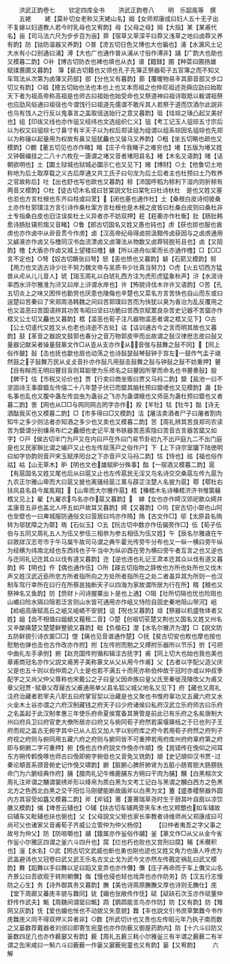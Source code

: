 <!-- { "loadSidebar": true } -->






　　洪武正韵卷七
　　钦定四库全书
　　洪武正韵卷八
　　明　乐韶鳯等　撰
　　五姥
　　姥【莫补切女老称又天姥山名】姆【女师郑康成曰妇人五十无子出不复嫁以妇道教人若今时乳母也又宥韵】母【父母之母】拇【大指】某【某甫代名】亩【司马法六尺为步步百为亩】莽【宿草又草深平曰莽又浅草之地曰卤莽又养有韵】防【钴防温器又养韵】○普【滂五切日色又博也大也徧也】浦【水濵风土记大水有小口别通曰浦】溥【大也广也通作普从浦从寸俗作溥非】誧【广韵大也助也又模暮二韵】○补【博古切防衣也裨也填也从衣】谱【籍録】圃【种菜曰圃扬雄　赋揉蕙圃又暮韵】　簿【裴古切籍也又领也孔子先簿正祭器荀子五官簿之而不知又车驾法从次第为卤簿又药部】部【分也又有暮韵】蔀【覆暧物易丰其蔀音部又步口切又有韵】○祖【摠五切始也法也本也上也又本而祖之也仲尼祖述尧舜应劭曰始取天下者为祖高帝称高祖是也师古曰祖始也始受命也又祭道神曰祖诗取羝以軷谓祖祭也应劭风俗通曰祖徂也今谓饯行曰祖道先儒谓不敢斥其人若祭于道而饮酒尔此説非也乌有饯人之行反以鬼事言之盖取徂送始行之意又暮韵】珇【珪琮之瑑凸起又美好也】组【印绂又线也亦作驵又经纬也文选组织仁义】驵【考工记玉人驵琮五寸宗后以为权又曰驵琮七寸鼻寸有半天子以为权后郑读驵为组谓以组系琮因名驵琮也先郑以为称锤以起量用为权故有鼻又驵犹麤也又骏马又养韵】○粗【坐五切略也疏也又模韵】○覩【董五切见也亦作睹】睹【庄子今我睹子之难穷也】堵【五版为堵又姓又钟磬编挂之二八十六枚在一簴谓之堵又音者堵阳县名】楮【木名又语韵】暏【诘朝欲明也】土【圜土狱城也狱城必圜示仁也又见下】赌【博财】○土【他鲁切土地称地为后土取厚载之义古后厚通又共工氏子曰句龙为后土后者主也杜预曰土乃牧养之官故称后】吐【出也舒也写也欧也又暮韵】稌【沛国呼稻为稌利下湿内则折稌有两音又模韵】○杜【徒古切木名或曰甘棠説文牡曰棠牝曰杜诗杕杜　是也又姓又塞也涖也方言杜根也东齐曰柱或曰茇】【闭也塞也通作杜】土【桑根白皮诗彻彼桑土亦作杜郭璞注方言引诗作桑杜案方言杜根也是木根之皮皆曰杜桑白皮则曰桑杜非土专指桑白皮也旧注误矣杜土义异者亦不妨双押】荰【荰蘅亦作杜衡】肚【肠肚韩愈诗肠肚镇煎煼又音睹】○鲁【郎古切国名又姓又愚也钝也】虏【获也掠也服也酋虏也亦作卤中从毌音贯今作虏】卤【汉高帝纪毋得卤掠汲黯传卤获因与之卤虏通用又鹾液亦作卤又与橹同汉书血流漂卤又卤簿法从物数又卤莽轻脱茍且也】卤【又陌韵】橹【大盾亦作卤又城上望楼曰橹】艣【所以进舟似桨而长亦通作橹】□【□□言不定也】○弩【奴古切蹶张曰弩】怒【恚也愤也又暮韵】砮【石箭又模韵】努【用力也文选古诗少壮不努力魏文帝与吴质书少壮真当努力】○虎【火五切西方猛兽从虍从儿儿音人】琥【瑞玉周礼以白琥礼西方注为虎形虎猛象秋声】浒【水涯诗率西水浒尔雅淮为浒又曰岸上浒谓水岸也】许【怖貌诗伐木许许又语韵】○苦【孔五切炎上之味又困悴也勤劳也厌患也陵侮也辛楚也又菜名方言苦快也自山而东或曰逞楚曰苦秦曰了宋郑周洛韩魏之间曰苦郭璞曰苦而为快犹以臭为香治为乱反覆用之也又滥恶曰苦国语辨其功苦韦昭曰坚曰功脆曰苦西京赋鬻良杂苦史记器不苦窳亦作楛又公土切又麤也又暮韵】楛【滥恶也荀子注凡器物滥恶者谓之楛又见下】○古【公土切逺代又姓又乆也老也诗逝不古处】诂【诂训通古今之言而明其故也又暮韵】鼓【革音之器説文鼓郭也春分之音万物郭皮甲而出故谓之鼔汉律厯志皮曰鼔又量器记献采者操量鼓篆文作□从壴从支亦作从音弢与鼓舞之鼔不同】【同上俗作皷】鼔【击也抚也歙也扇也动荡之也诗鼔瑟鼔琴鼔钟于宫左一鼓作气孟子塡然鼓之子鼔舞万民从攴攴音扑亦作鼔凡用鼔击鼔舞之鼔与钟鼔之鼔不妨重押】瞽【目有眹而无明曰瞽目盲则耳聪使为乐师名之曰瞽因所掌而命名也书瞽奏鼔】股【髀干】估【市税又论价也】贾【行卖曰商坐贩曰贾又马祃二韵】盬【盐池一曰不坚固诗王事靡盬左传僖二十八年楚子伏已而盬其脑杜预曰盬啑也又见模韵】蛊【卦名事也乱也又腹中蛊左传皿虫为蛊谷之飞亦为蛊谓蛾也又师巫为蛊杜预曰盬也又者暮二韵】罟【网也从□□与网同网古罔字亦作】羖【羊牡】牯【牡牛】酤【诗无酒酤我买也又模暮二韵】□【市多得曰□又模韵】沽【屠沽卖酒者尸子曰屠者割肉知牛之多少则沽者亦知酒之多少也又卖也又模暮二韵】苦【周礼辨其苦良郑司农读苦为盬谓分别缣帛布纻之麤细也史记平准书铁器苦恶索隐曰苦音古言器苦窳又如字】○戸【侯古切半门为戸又在内曰戸在外曰门易节卦初九不出戸庭九二不出门庭是也又民家聨比谓之编戸又止也左传屈荡戸之俗作户】下【上下诗宗室牖下陆徳明曰如字协韵则音戸宋玉赋序阳台之下亦音戸又马祃二韵】怙【恃也】祜【福也俗作祜】岵【山无草木】昈【明也文也雄赋昈分殊事】酤【一宿酒又模暮二韵】扈【有扈国名又姓又尾也后从曰扈又止也左传扈民无淫又鸟名诗交交桑扈左传九扈为九农正尔雅山卑而大曰扈又披也离骚经扈江蓠与薜芷注楚人名披为扈】鄠【鄠杜右扶风县名县今属鳯翔】【山卑而大尔雅作扈】楛【榛楛木名诗榛楛济济书惟箘簵楛又见上】雇【九雇农鸟名亦作扈又暮韵】　嫭【女也亦作嫮汉郊祀歌众嫮并孟康音五非也盖北人呼五如戸故耳又暮韵】嫮【又暮韵】○坞【安古切小鄣也山阿也垒壁也一曰庳城服防通俗文曰营居曰坞亦作隖】隖【古文作□】邬【太原县名隖转为邬犹障之为鄣】瑦【石似玉】○五【阮古切中数亦作伍偏旁作□】伍【荀子伍伯与五同又周礼五人为伍又参伍三相叅为参五相伍为伍又姓】午【辰名尔雅歳在午曰敦牂汉志咢市于午马属午故司马谓之典午霍光传旁午分布也又一纵一横曰旁午纵为经横为纬南北经也东西纬也子午当中为纵卯酉在旁为横曰旁午者互言之也又逆也与迕同礼记迕其众以伐有道又暮韵】迕【逆也违也礼记王肃本迕其众以伐有道又暮韵】旿【明也】仵【偶也通作伍】○所【疎五切指物之辞攸也方所也处所也又伐木声又姓汉武近臣所忠方所者指所向之方处所者指所在之处二者虽异其为所则一也汉制车驾行幸所在曰行在所蔡邕独断天子以四海为家故谓所居为行在所】糈【粮也又祭神名又鱼韵】防【赍财卜问诗握粟出卜是也上通】○阻【壮所切隔也忧也险阻也山巇曰险水隔曰阻若泛言则山水皆可通用亦作岨又恃险自固史秦地阻山带河】岨【崄岨高唐赋高丘之岨又岨峿不安貌】诅【呪也又暮韵】俎【祭器以机盛牲体者又姓】龃【齿不相值曰龃龉又蒩租二音】○楚【创祖切苌楚又荆也又国名又姓又州名又辛酸痛楚又楚楚鲜整貌又暮韵】础【负楹石】濋【水名尔雅济为濋】□【説文防五防鲜貌引诗衣裳□□】憷【痛也见音谱通作楚】○抚【斐古切安也敉也摩也按也慰勉也弹也击也古作改亦作拊】拊【左传拊而勉之又搏拊乐器所以节乐】弣【弓把中曲礼左手承弣】捬【赵充国传拊循和辑注古抚字】甫【同上切大也始也我也美也章甫商冠名亦作父説文甫男子美称篆文从父从用今作甫】父【古者以字配父造父庆父是也五十则以伯仲周之八士是也若不满五十而死亦称伯仲故于冠时亦或以仲叔季配字之又尚父仲父尊称也宋戴公之子曰皇父因命族曰皇父氏至秦徙茂陵改父为甫又章父冠贾赋章父荐屦古父甫通用单父县名狐父城父地名又见下】府【藏也又周礼注府治藏者若宰夫八职五曰府掌官契以治藏是也又聚也书惟府辜功又五藏六府又水火金木土谷亦谓之六府汉制藏钱之府天子曰少府诸侯曰私府汉武立乐府师古曰乐府之名盖起于此汉制孝惠三年使乐府命夏侯寛备其箫管是前此已有乐府之名矣唐制大州曰府兵卫曰府官吏大僚所居亦曰府又与俯同荀子府然若渠堰檃栝之于已也列子王府而视之盖古无俯字其中已从人后又加人字以别府库之府今若用荀子府然之府列子府视之府则与俯同用五藏六府之府则与腑同皆不可重押若用府库州府府辜府第之府即与俯腑二字可重押】俯【俛也古作府説文作俛亦作頫】俛【晁错传在俛仰之间耳东方朔传鹤俛啄也师古曰俛即俯字俯低也又音免又铣韵】頫【史记頫仰汉书贾过秦论頫首系颈音俯史记作俛又啸韵】腑【脏腑心脾肝肺肾为五脏小肠胃胆大肠膀胱命门为六腑经典作府】脯【腊肉礼记牛脩鹿脯东方朔曰干肉为脯】黼【白黑相次文周礼注斧谓之黼谓裳绣斧形以绛帛为质白黑为文考工记白与黑谓之黼白西方之色黒北方之色西北白黑之交干阳位马刚徤能断故画斧以白黑为文】簠【盛黍稷祭器外圆内方其容受如簋又模暮二韵】斧【斧钺】莆【萐莆瑞草尧时生于厨其叶自扇以凉饮膳又模韵】俌【埤苍云辅也】○辅【扶古切车辅两旁夹车木也又颊顋也如车辅故曰辅车又毗辅也扶也弼也】父【父母説文父矩也家长率教者诗维师尚父郑康成曰可尚可父也诸家又音甫荀子齐威公立管仲为仲父杨倞】
　　【曰仲者夷吾之字父事之故号为仲父】防【防咀嚼也】鬴【鍑属亦作釡俗作鬴】釜【篆文作□从父从金今省作釡小尔雅区四谓之釜六斗四升也】腐【烂也朽也败也又宫刑曰腐】秿【禾穳积也】滏【水名】○武【罔古切文武威也断也勇也刚也迹也又姓又角力也唐人呼虎为武盖避讳也又冠卷曰武又武王乐名古文止戈为武今文亦然左传戡定祸乱曰武又模韵】舞【蹈舞以手曰舞以足曰蹈又变弄也亦作儛】儛【庄子再命而于车上儛又山名齐景公曰吾欲观于转附朝儛】侮【慢也侵也轻也戏弄也亦作防务】防【汉五行志慢防之心生】务【诗外御其务又暮韵】膴【美也诗周原膴膴又厚也诗则无膴仕】庑【堂下周廊又蕃庑丰貌与橆同】妩【媚也张敞传作怃】碔【碔砆石次玉亦作珷董仲舒传作武夫】甒【周魏间谓罂曰甒】鹉【鹦鹉能言鸟亦作防】防【又有韵】防【雉网又灰韵】怃【爱也媚也怅也不动貌又失意貌】橆【丰也説文引书庶草繁橆今书作庑橆庑义同不得双押义异者非】○数【所武切计也又责也左传昭元年乃执子南而数之又篓数荐戴器者刘邠曰即寄生宛童也亦作防薮又御屋药韵内】防【十六斗曰防又篓数四足几也亦作薮窭又有韵】薮【周礼五薮三耗小尔雅釡三有半谓之薮薮二有半谓之缶宋咸曰一斛六斗曰薮薮一作篓又窭薮宛童也又有韵】篓【又宥韵】
　　六解
